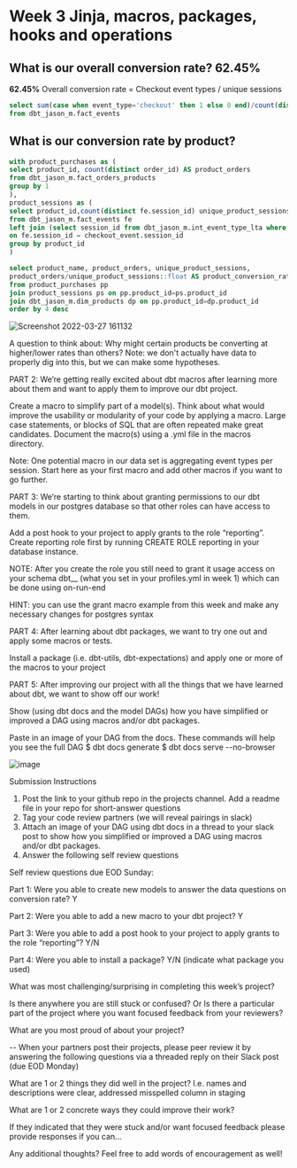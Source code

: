 # Week 3 Jinja, macros, packages, hooks and operations

## What is our overall conversion rate? 62.45%

**62.45%** Overall conversion rate = Checkout event types / unique sessions
~~~sql
select sum(case when event_type='checkout' then 1 else 0 end)/count(distinct session_id)::float 
from dbt_jason_m.fact_events
~~~

## What is our conversion rate by product?
~~~sql
with product_purchases as (
select product_id, count(distinct order_id) AS product_orders 
from dbt_jason_m.fact_orders_products 
group by 1
),
product_sessions as (
select product_id,count(distinct fe.session_id) unique_product_sessions
from dbt_jason_m.fact_events fe
left join (select session_id from dbt_jason_m.int_event_type_lta where checkout = 1) checkout_event
on fe.session_id = checkout_event.session_id
group by product_id
)

select product_name, product_orders, unique_product_sessions,
product_orders/unique_product_sessions::float AS product_conversion_rate
from product_purchases pp
join product_sessions ps on pp.product_id=ps.product_id
join dbt_jason_m.dim_products dp on pp.product_id=dp.product_id
order by 4 desc
~~~

![Screenshot 2022-03-27 161132](https://user-images.githubusercontent.com/20348624/160305299-58ec4611-1ea5-4c56-8d08-87a7683c9761.png)


A question to think about: Why might certain products be converting at higher/lower rates than others? Note: we don't actually have data to properly dig into this, but we can make some hypotheses. 

PART 2: We’re getting really excited about dbt macros after learning more about them and want to apply them to improve our dbt project. 

Create a macro to simplify part of a model(s). Think about what would improve the usability or modularity of your code by applying a macro. Large case statements, or blocks of SQL that are often repeated make great candidates. Document the macro(s) using a .yml file in the macros directory.

Note: One potential macro in our data set is aggregating event types per session. Start here as your first macro and add other macros if you want to go further.

PART 3: We’re starting to think about granting permissions to our dbt models in our postgres database so that other roles can have access to them.

Add a post hook to your project to apply grants to the role “reporting”. Create reporting role first by running CREATE ROLE reporting in your database instance.

NOTE: After you create the role you still need to grant it usage access on your schema dbt_<firstname>_<lastinitial> (what you set in your profiles.yml in week 1) which can be done using on-run-end

HINT: you can use the grant macro example from this week and make any necessary changes for postgres syntax

PART 4:  After learning about dbt packages, we want to try one out and apply some macros or tests.

Install a package (i.e. dbt-utils, dbt-expectations) and apply one or more of the macros to your project

PART 5: After improving our project with all the things that we have learned about dbt, we want to show off our work!

Show (using dbt docs and the model DAGs) how you have simplified or improved a DAG using macros and/or dbt packages.






Paste in an image of your DAG from the docs. These commands will help you see the full DAG
$ dbt docs generate 
$ dbt docs serve --no-browser

![image](https://user-images.githubusercontent.com/20348624/159183904-0544dda0-d708-48f0-be45-5d837d276bae.png)

Submission Instructions

1. Post the link to your github repo in the projects channel. Add a readme file in your repo for short-answer questions
2. Tag your code review partners (we will reveal pairings in slack)
3. Attach an image of your DAG using dbt docs in a thread to your slack post to show how you simplified or improved a DAG using macros and/or dbt packages.
4. Answer the following self review questions

Self review questions due EOD Sunday: 

Part 1: Were you able to create new models to answer the data questions on conversion rate? Y

Part 2: Were you able to add a new macro to your dbt project? Y

Part 3: Were you able to add a post hook to your project to apply grants to the role “reporting”? Y/N

Part 4: Were you able to install a package? Y/N (indicate what package you used)

What was most challenging/surprising in completing this week’s project?

Is there anywhere you are still stuck or confused? Or Is there a particular part of the project where you want focused feedback from your reviewers?

What are you most proud of about your project?

--
When your partners post their projects, please peer review it by answering the following questions via a threaded reply on their Slack post (due EOD Monday)

What are 1 or 2 things they did well in the project? I.e. names and descriptions were clear, addressed misspelled column in staging

What are 1 or 2 concrete ways they could improve their work?

If they indicated that they were stuck and/or want focused feedback please provide responses if you can...

Any additional thoughts? Feel free to add words of encouragement as well!
